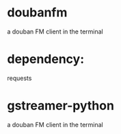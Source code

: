 doubanfm
========

a douban FM client in the terminal

dependency:
=========
requests

gstreamer-python
=======
a douban FM client in the terminal
